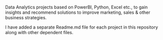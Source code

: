 Data Analytics projects based on PowerBI, Python, Excel etc., to gain insights and recommend solutions to improve marketing, sales & other business strategies.

I have added a separate Readme.md file for each project in this repository along with other dependent files.
